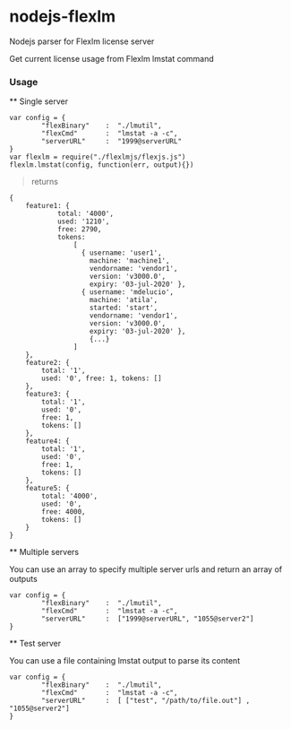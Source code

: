 # nodejs-flexlm
Nodejs parser for Flexlm license server

Get current license usage from Flexlm lmstat command


### Usage ### 

** Single server
```
var config = {
        "flexBinary"    :  "./lmutil",
        "flexCmd"       :  "lmstat -a -c",
        "serverURL"     :  "1999@serverURL"
}
var flexlm = require("./flexlmjs/flexjs.js")
flexlm.lmstat(config, function(err, output){})
```

>returns
```
{ 
    feature1: { 
            total: '4000',
            used: '1210',
            free: 2790,
            tokens: 
                [ 
                  { username: 'user1',
                    machine: 'machine1',
                    vendorname: 'vendor1',
                    version: 'v3000.0',
                    expiry: '03-jul-2020' },
                  { username: 'mdelucio',
                    machine: 'atila',
                    started: 'start',
                    vendorname: 'vendor1',
                    version: 'v3000.0',
                    expiry: '03-jul-2020' },
                    {...}
                ]
    },
    feature2: { 
        total: '1', 
        used: '0', free: 1, tokens: [] 
    },
    feature3: { 
        total: '1', 
        used: '0', 
        free: 1, 
        tokens: [] 
    },
    feature4: { 
        total: '1', 
        used: '0', 
        free: 1, 
        tokens: [] 
    },
    feature5: { 
        total: '4000', 
        used: '0', 
        free: 4000, 
        tokens: [] 
    } 
}
```


** Multiple servers

You can use an array to specify multiple server urls and return an array of outputs
```
var config = {
        "flexBinary"    :  "./lmutil",
        "flexCmd"       :  "lmstat -a -c",
        "serverURL"     :  ["1999@serverURL", "1055@server2"]
}
```

** Test server

You can use a file containing lmstat output to parse its content
```
var config = {
        "flexBinary"    :  "./lmutil",
        "flexCmd"       :  "lmstat -a -c",
        "serverURL"     :  [ ["test", "/path/to/file.out"] , "1055@server2"]
}
```

